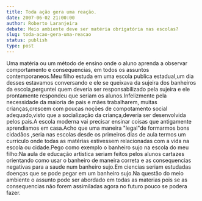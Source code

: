 ```yaml
---
title: Toda ação gera uma reação.
date: 2007-06-02 21:00:00
author: Roberto Laranjeira
debate: Meio ambiente deve ser matéria obrigatória nas escolas?
slug: toda-acao-gera-uma-reacao
status: publish 
type: post
---
```


Uma matéria ou um método de ensino onde o aluno aprenda a observar comportamento e consequencias, em todos os assuntos contemporaneos.Meu filho estuda em uma escola publica estadual,um dia desses estavamos conversando e ele se queixava da sujeira dos banheiros da escola,perguntei quem deveria ser responsabilizado pela sujeira e ele prontamente respondeu que seriam os alunos.Infelizmente pela necessidade da maioria de pais e mães trabalharem, muitas crianças,crescem com poucas noções de compotamento social adequado,visto que a socialização da criança,deveria ser desenvolvida pelos pais.A escola moderna vai precisar ensinar coisas que antigamente aprendiamos em casa.Acho que uma maneira "legal"de formarmos bons cidadãos ,seria nas escolas desde os primeiros dias de aula termos um curriculo onde todas as matérias estivessem relacionadas com a vida na escola ou cidade.Pego como exemplo o banheiro sujo na escola do meu filho:Na aula de educação artistica seriam feitos pelos alunos cartazes orientando como usar o banheiro de maneira correta e as consequencias negativas para a saude num banheiro sujo.Em ciencias seriam estudadas doenças que se pode pegar em um banheiro sujo.Na questão do meio ambiente o assunto pode ser abordado em todas as materias pois se as consequencias não forem assimiladas agora no futuro pouco se podera fazer.

